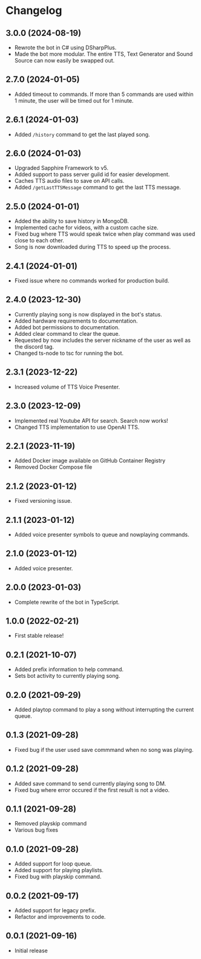 # Changelog

## 3.0.0 (2024-08-19)

- Rewrote the bot in C# using DSharpPlus.
- Made the bot more modular. The entire TTS, Text Generator and Sound Source can now easily be swapped out.

## 2.7.0 (2024-01-05)

- Added timeout to commands. If more than 5 commands are used within 1 minute, the user will be timed out for 1 minute.

## 2.6.1 (2024-01-03)

- Added `/history` command to get the last played song.

## 2.6.0 (2024-01-03)

- Upgraded Sapphire Framework to v5.
- Added support to pass server guild id for easier development.
- Caches TTS audio files to save on API calls.
- Added `/getLastTTSMessage` command to get the last TTS message.

## 2.5.0 (2024-01-01)

- Added the ability to save history in MongoDB.
- Implemented cache for videos, with a custom cache size.
- Fixed bug where TTS would speak twice when play command was used close to each other.
- Song is now downloaded during TTS to speed up the process.

## 2.4.1 (2024-01-01)

- Fixed issue where no commands worked for production build.

## 2.4.0 (2023-12-30)

- Currently playing song is now displayed in the bot's status.
- Added hardware requirements to documentation.
- Added bot permissions to documentation.
- Added clear command to clear the queue.
- Requested by now includes the server nickname of the user as well as the discord tag.
- Changed ts-node to tsc for running the bot.

## 2.3.1 (2023-12-22)

- Increased volume of TTS Voice Presenter.

## 2.3.0 (2023-12-09)

- Implemented real Youtube API for search. Search now works!
- Changed TTS implementation to use OpenAI TTS.

## 2.2.1 (2023-11-19)

- Added Docker image available on GitHub Container Registry
- Removed Docker Compose file

## 2.1.2 (2023-01-12)

- Fixed versioning issue.

## 2.1.1 (2023-01-12)

- Added voice presenter symbols to queue and nowplaying commands.

## 2.1.0 (2023-01-12)

- Added voice presenter.

## 2.0.0 (2023-01-03)

- Complete rewrite of the bot in TypeScript.

## 1.0.0 (2022-02-21)

- First stable release!

## 0.2.1 (2021-10-07)

- Added prefix information to help command.
- Sets bot activity to currently playing song.

## 0.2.0 (2021-09-29)

- Added playtop command to play a song without interrupting the current queue.

## 0.1.3 (2021-09-28)

- Fixed bug if the user used save commmand when no song was playing.

## 0.1.2 (2021-09-28)

- Added save command to send currently playing song to DM.
- Fixed bug where error occured if the first result is not a video.

## 0.1.1 (2021-09-28)

- Removed playskip command
- Various bug fixes

## 0.1.0 (2021-09-28)

- Added support for loop queue.
- Added support for playing playlists.
- Fixed bug with playskip command.

## 0.0.2 (2021-09-17)

- Added support for legacy prefix.
- Refactor and improvements to code.

## 0.0.1 (2021-09-16)

- Initial release

